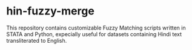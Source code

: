 # hin-fuzzy-merge

This repository contains customizable Fuzzy Matching scripts written in STATA and Python, expecially useful for datasets containing Hindi text transliterated to English.

